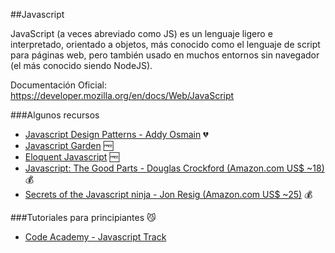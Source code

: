 ##Javascript

JavaScript (a veces abreviado como JS) es un lenguaje ligero e interpretado, orientado a objetos, más conocido como el lenguaje de script para páginas web, pero también usado en muchos entornos sin navegador (el más conocido siendo NodeJS). 

Documentación Oficial: https://developer.mozilla.org/en/docs/Web/JavaScript

###Algunos recursos

* [Javascript Design Patterns - Addy Osmain](http://addyosmani.com/res.../essentialjsdesignpatterns/book/) :broken_heart:
* [Javascript Garden](http://bonsaiden.github.io/JavaScript-Garden) :free:
* [Eloquent Javascript](http://eloquentjavascript.net/contents.html) :free:
* [Javascript: The Good Parts - Douglas Crockford (Amazon.com US$ ~18)](http://amzn.com/0596517742) :moneybag: 
* [Secrets of the Javascript ninja - Jon Resig (Amazon.com US$ ~25)](http://amzn.com/193398869X) :moneybag: 

###Tutoriales para principiantes :smirk_cat:
* [Code Academy - Javascript Track](http://www.codecademy.com/tracks/javascript)
